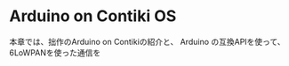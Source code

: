 Arduino on Contiki OS
==================

本章では、拙作のArduino on Contikiの紹介と、
Arduino の互換APIを使って、6LoWPANを使った通信を
